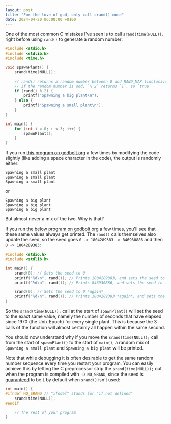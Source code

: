 ```yaml
---
layout: post
title: "For the love of god, only call srand() once"
date: 2024-04-20 06:00:00 +0100
---
```


One of the most common C mistakes I've seen is to call `srand(time(NULL));` right before using `rand()` to generate a random number:

```c
#include <stdio.h>
#include <stdlib.h>
#include <time.h>

void spawnPlant() {
    srand(time(NULL));

    // rand() returns a random number between 0 and RAND_MAX (inclusive)
    // If the random number is odd, `% 2` returns `1`, so `true`
    if (rand() % 2) {
        printf("Spawning a big plant\n");
    } else {
        printf("Spawning a small plant\n");
    }
}

int main() {
    for (int i = 0; i < 3; i++) {
        spawnPlant();
    }
}
```

If you run [this program on godbolt.org](https://godbolt.org/z/b8a6c16fa) a few times by modifying the code slightly (like adding a space character in the code), the output is randomly either:

```
Spawning a small plant
Spawning a small plant
Spawning a small plant
```

or

```
Spawning a big plant
Spawning a big plant
Spawning a big plant
```

But almost never a mix of the two. Why is that?

If you run [the below program on godbolt.org](https://godbolt.org/z/vcY77zoh4) a few times, you'll see that these same values always get printed. The `rand()` calls themselves also update the seed, so the seed goes `0 -> 1804289383 -> 846930886` and then `0 -> 1804289383`:

```c
#include <stdio.h>
#include <stdlib.h>

int main() {
    srand(0); // Sets the seed to 0
    printf("%d\n", rand()); // Prints 1804289383, and sets the seed to it
    printf("%d\n", rand()); // Prints 846930886, and sets the seed to it

    srand(0); // Sets the seed to 0 *again*
    printf("%d\n", rand()); // Prints 1804289383 *again*, and sets the seed to it
}
```

So the `srand(time(NULL));` call at the start of `spawnPlant()` will set the seed to the exact same value, namely the number of seconds that have elapsed since 1970 (the Unix Epoch) for every single plant. This is because the 3 calls of the function will almost certainly all happen within the same second.

You should now understand why if you move the `srand(time(NULL));` call from the start of `spawnPlant()` to the start of `main()`, a random mix of `Spawning a small plant` and `Spawning a big plant` will be printed.

Note that while debugging it is often desirable to get the same random number sequence every time you restart your program. You can easily achieve this by letting the C preprocessor strip the `srand(time(NULL));` out when the program is compiled with `-D NO_SRAND`, since the seed is [guaranteed](https://linux.die.net/man/3/srand) to be `1` by default when `srand()` isn't used:
```c
int main() {
#ifndef NO_SRAND // "ifndef" stands for "if not defined"
    srand(time(NULL));
#endif

    // The rest of your program
}
```
